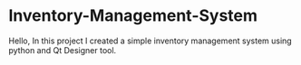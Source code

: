 # Inventory-Management-System
Hello, In this project I created a simple inventory management system using python and Qt Designer tool.
